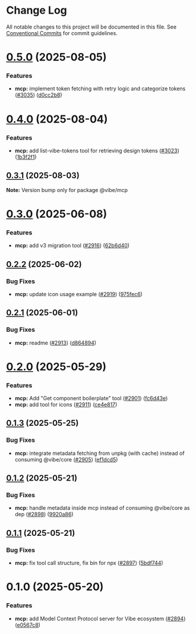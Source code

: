 # Change Log

All notable changes to this project will be documented in this file.
See [Conventional Commits](https://conventionalcommits.org) for commit guidelines.

# [0.5.0](https://github.com/mondaycom/vibe/compare/@vibe/mcp@0.4.0...@vibe/mcp@0.5.0) (2025-08-05)


### Features

* **mcp:** implement token fetching with retry logic and categorize tokens ([#3035](https://github.com/mondaycom/vibe/issues/3035)) ([d0cc2b8](https://github.com/mondaycom/vibe/commit/d0cc2b8af8d350f13e7a503b0bf6e6547078d7d4))





# [0.4.0](https://github.com/mondaycom/vibe/compare/@vibe/mcp@0.3.1...@vibe/mcp@0.4.0) (2025-08-04)


### Features

* **mcp:** add list-vibe-tokens tool for retrieving design tokens ([#3023](https://github.com/mondaycom/vibe/issues/3023)) ([1b3f2f1](https://github.com/mondaycom/vibe/commit/1b3f2f173affdca93870d394666da45f1f5836a0))





## [0.3.1](https://github.com/mondaycom/vibe/compare/@vibe/mcp@0.3.0...@vibe/mcp@0.3.1) (2025-08-03)

**Note:** Version bump only for package @vibe/mcp





# [0.3.0](https://github.com/mondaycom/vibe/compare/@vibe/mcp@0.2.2...@vibe/mcp@0.3.0) (2025-06-08)


### Features

* **mcp:** add v3 migration tool ([#2916](https://github.com/mondaycom/vibe/issues/2916)) ([62b6d40](https://github.com/mondaycom/vibe/commit/62b6d403e5165b689245fd3300d1792110daf96f))





## [0.2.2](https://github.com/mondaycom/vibe/compare/@vibe/mcp@0.2.1...@vibe/mcp@0.2.2) (2025-06-02)


### Bug Fixes

* **mcp:** update icon usage example ([#2919](https://github.com/mondaycom/vibe/issues/2919)) ([975fec6](https://github.com/mondaycom/vibe/commit/975fec6485d8ff3f2076e9beaca79876985b8407))





## [0.2.1](https://github.com/mondaycom/vibe/compare/@vibe/mcp@0.2.0...@vibe/mcp@0.2.1) (2025-06-01)


### Bug Fixes

* **mcp:** readme ([#2913](https://github.com/mondaycom/vibe/issues/2913)) ([d864894](https://github.com/mondaycom/vibe/commit/d864894fb99471969d836db796a6a396653a5d2e))





# [0.2.0](https://github.com/mondaycom/vibe/compare/@vibe/mcp@0.1.3...@vibe/mcp@0.2.0) (2025-05-29)


### Features

* **mcp:** Add "Get component boilerplate" tool ([#2901](https://github.com/mondaycom/vibe/issues/2901)) ([fc6d43e](https://github.com/mondaycom/vibe/commit/fc6d43eb33acbbb89f2eeed4f0e7bd20889e5f63))
* **mcp:** add tool for icons  ([#2911](https://github.com/mondaycom/vibe/issues/2911)) ([ce4e817](https://github.com/mondaycom/vibe/commit/ce4e817bd06be874572c35efd5e2d9108808aea5))





## [0.1.3](https://github.com/mondaycom/vibe/compare/@vibe/mcp@0.1.2...@vibe/mcp@0.1.3) (2025-05-25)


### Bug Fixes

* **mcp:** integrate metadata fetching from unpkg (with cache) instead of consuming @vibe/core ([#2905](https://github.com/mondaycom/vibe/issues/2905)) ([ef1dcd5](https://github.com/mondaycom/vibe/commit/ef1dcd59a8d0f3fff327658a8323ee92a2099312))





## [0.1.2](https://github.com/mondaycom/vibe/compare/@vibe/mcp@0.1.1...@vibe/mcp@0.1.2) (2025-05-21)


### Bug Fixes

* **mcp:** handle metadata inside mcp instead of consuming @vibe/core as dep ([#2898](https://github.com/mondaycom/vibe/issues/2898)) ([9920a86](https://github.com/mondaycom/vibe/commit/9920a869204a077ef9924ed6c011f9b48417d8ce))





## [0.1.1](https://github.com/mondaycom/vibe/compare/@vibe/mcp@0.1.0...@vibe/mcp@0.1.1) (2025-05-21)


### Bug Fixes

* **mcp:** fix tool call structure, fix bin for npx ([#2897](https://github.com/mondaycom/vibe/issues/2897)) ([5bdf744](https://github.com/mondaycom/vibe/commit/5bdf74450cd657b789d32fab4b1abdd2a1c5677e))





# 0.1.0 (2025-05-20)


### Features

* **mcp:** add Model Context Protocol server for Vibe ecosystem ([#2894](https://github.com/mondaycom/vibe/issues/2894)) ([e0567c8](https://github.com/mondaycom/vibe/commit/e0567c8a4eb5fddd6bf5f4b785d4290e42a33730))
